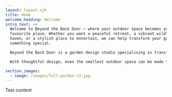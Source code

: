 ```yaml
---
layout: layout.njk
title: Home
welcome_heading: Welcome
intro_text: >+
  Welcome to Beyond the Back Door — where your outdoor space becomes your
  favourite place. Whether you want a peaceful retreat, a vibrant wildlife
  haven, or a stylish place to entertain, we can help transform your garden into
  something special.

  Beyond the Back Door is a garden design studio specialising in transforming outdoor spaces into functional, beautiful, and nature-friendly areas for living, relaxing, and gathering. We focus on low-maintenance, visually engaging designs that blend comfort with sustainability.

  With thoughtful design, even the smallest outdoor space can be made to feel like a natural extension of your home, so if you are stuck for ideas as to how to make the most of the space you have, then get in touch and we'll do what we can to help.

section_images:
  - image: /images/full-garden-v3.jpg
---
```

T﻿est content